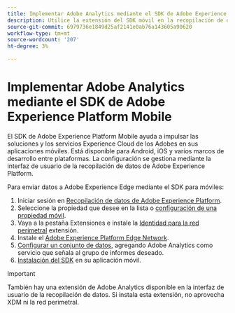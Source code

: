 ```yaml
---
title: Implementar Adobe Analytics mediante el SDK de Adobe Experience Platform Mobile
description: Utilice la extensión del SDK móvil en la recopilación de datos de Adobe Experience Platform para enviar datos a Adobe Analytics.
source-git-commit: 6979736e1849d25af2141e0ab76a143605a90620
workflow-type: tm+mt
source-wordcount: '207'
ht-degree: 3%

---
```



# Implementar Adobe Analytics mediante el SDK de Adobe Experience Platform Mobile

El SDK de Adobe Experience Platform Mobile ayuda a impulsar las soluciones y los servicios Experience Cloud de los Adobes en sus aplicaciones móviles. Está disponible para Android, iOS y varios marcos de desarrollo entre plataformas. La configuración se gestiona mediante la interfaz de usuario de la recopilación de datos de Adobe Experience Platform.

Para enviar datos a Adobe Experience Edge mediante el SDK para móviles:

1. Iniciar sesión en [Recopilación de datos de Adobe Experience Platform](https://experience.adobe.com/data-collection).
2. Seleccione la propiedad que desee en la lista o [configuración de una propiedad móvil](https://aep-sdks.gitbook.io/docs/getting-started/create-a-mobile-property).
3. Vaya a la pestaña Extensiones e instale la [Identidad para la red perimetral](https://aep-sdks.gitbook.io/docs/foundation-extensions/identity-for-edge-network) extensión.
4. Instale el [Adobe Experience Platform Edge Network](https://aep-sdks.gitbook.io/docs/foundation-extensions/experience-platform-extension).
5. [Configurar un conjunto de datos](https://aep-sdks.gitbook.io/docs/getting-started/configure-datastreams), agregando Adobe Analytics como servicio que señala al grupo de informes deseado.
6. [Instalación del SDK](https://aep-sdks.gitbook.io/docs/getting-started/get-the-sdk) en su aplicación móvil.

>[!IMPORTANT]
>
>También hay una extensión de Adobe Analytics disponible en la interfaz de usuario de la recopilación de datos. Si instala esta extensión, no aprovecha XDM ni la red perimetral.
